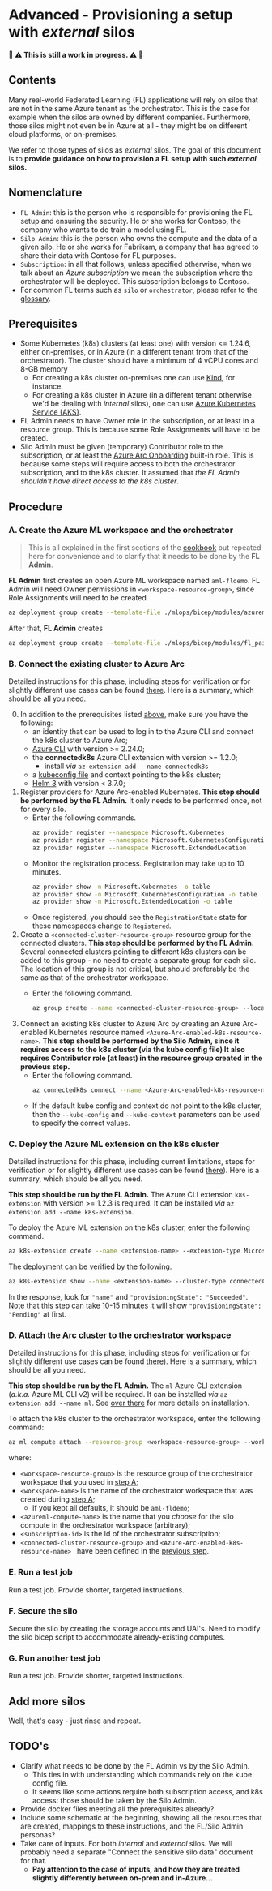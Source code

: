 # Advanced - Provisioning a setup with _external_ silos
**:construction: :warning: This is still a work in progress. :warning: :construction:**


## Contents
Many real-world Federated Learning (FL) applications will rely on silos that are not in the same Azure tenant as the orchestrator. This is the case for example when the silos are owned by different companies. Furthermore, those silos might not even be in Azure at all - they might be on different cloud platforms, or on-premises.

We refer to those types of silos as _external_ silos. The goal of this document is to **provide guidance on how to provision a FL setup with such _external_ silos.**


## Nomenclature
- `FL Admin`: this is the person who is responsible for provisioning the FL setup and ensuring the security. He or she works for Contoso, the company who wants to do train a model using FL.
- `Silo Admin`: this is the person who owns the compute and the data of a given silo. He or she works for Fabrikam, a company that has agreed to share their data with Contoso for FL purposes. 
- `Subscription`: in all that follows, unless specified otherwise, when we talk about an _Azure subscription_ we mean the subscription where the orchestrator will be deployed. This subscription belongs to Contoso.
- For common FL terms such as `silo` or `orchestrator`, please refer to the [glossary](./glossary.md).


## Prerequisites
- Some Kubernetes (k8s) clusters (at least one) with version <= 1.24.6, either on-premises, or in Azure (in a different tenant from that of the orchestrator). The cluster should have a minimum of 4 vCPU cores and 8-GB memory
  - For creating a k8s cluster on-premises one can use [Kind](https://kind.sigs.k8s.io/), for instance.
  - For creating a k8s cluster in Azure (in a different tenant otherwise we'd be dealing with _internal_ silos), one can use [Azure Kubernetes Service (AKS)](https://portal.azure.com/#create/microsoft.aks).
- FL Admin needs to have Owner role in the subscription, or at least in a resource group. This is because some Role Assignments will have to be created.
- Silo Admin must be given (temporary) Contributor role to the subscription, or at least the [Azure Arc Onboarding](https://learn.microsoft.com/en-us/azure/role-based-access-control/built-in-roles#kubernetes-cluster---azure-arc-onboarding) built-in role. This is because some steps will require access to both the orchestrator subscription, and to the k8s cluster. It assumed that _the FL Admin shouldn't have direct access to the k8s cluster_.


## Procedure

### A. Create the Azure ML workspace and the orchestrator

> This is all explained in the first sections of the [cookbook](./README.md) but repeated here for convenience and to clarify that it needs to be done by the **FL Admin**.

**FL Admin** first creates an open Azure ML workspace named `aml-fldemo`. FL Admin will need Owner permissions in `<workspace-resource-group>`, since Role Assignments will need to be created.
```bash 
az deployment group create --template-file ./mlops/bicep/modules/azureml/open_azureml_workspace.bicep --resource-group <workspace-resource-group> --parameters machineLearningName="aml-fldemo"
```
After that, **FL Admin** creates
```bash
az deployment group create --template-file ./mlops/bicep/modules/fl_pairs/open_compute_storage_pair.bicep --resource-group <workspace-resource-group> --parameters pairBaseName="orch" machineLearningName="aml-fldemo"
```

### B. Connect the existing cluster to Azure Arc
Detailed instructions for this phase, including steps for verification or for slightly different use cases can be found [there](https://learn.microsoft.com/en-us/azure/azure-arc/kubernetes/quickstart-connect-cluster?tabs=azure-cli). Here is a summary, which should be all you need.

0. In addition to the prerequisites listed [above](#prerequisites), make sure you have the following:
    - an identity that can be used to log in to the Azure CLI and connect the k8s cluster to Azure Arc;
    - [Azure CLI](https://learn.microsoft.com/en-us/cli/azure/install-azure-cli) with version >= 2.24.0;
    - the **connectedk8s** Azure CLI extension with version >= 1.2.0;
      - install _via_ `az extension add --name connectedk8s`
    - a [kubeconfig file](https://kubernetes.io/docs/concepts/configuration/organize-cluster-access-kubeconfig/) and context pointing to the k8s cluster;
    - [Helm 3](https://helm.sh/docs/intro/install) with version < 3.7.0;
1. Register providers for Azure Arc-enabled Kubernetes. **This step should be performed by the FL Admin.** It only needs to be performed once, not for every silo.
    - Enter the following commands.
      ```bash
      az provider register --namespace Microsoft.Kubernetes
      az provider register --namespace Microsoft.KubernetesConfiguration
      az provider register --namespace Microsoft.ExtendedLocation
      ```
    - Monitor the registration process. Registration may take up to 10 minutes.
      ```bash
      az provider show -n Microsoft.Kubernetes -o table
      az provider show -n Microsoft.KubernetesConfiguration -o table
      az provider show -n Microsoft.ExtendedLocation -o table
      ```
    - Once registered, you should see the `RegistrationState` state for these namespaces change to `Registered`.
2. Create a `<connected-cluster-resource-group>` resource group for the connected clusters. **This step should be performed by the FL Admin.** Several connected clusters pointing to different k8s clusters can be added to this group - no need to create a separate group for each silo. The location of this group <connected-cluster-resource-group-location> is not critical, but should preferably be the same as that of the orchestrator workspace.
    - Enter the following command.
      ```bash
      az group create --name <connected-cluster-resource-group> --location <connected-cluster-resource-group-location>
      ```
3. Connect an existing k8s cluster to Azure Arc by creating an Azure Arc-enabled Kubernetes resource named `<Azure-Arc-enabled-k8s-resource-name>`. **This step should be performed by the Silo Admin, since it requires access to the k8s cluster (via the kube config file) It also requires Contributor role (at least) in the resource group created in the previous step.** 
    - Enter the following command.
      ```bash
      az connectedk8s connect --name <Azure-Arc-enabled-k8s-resource-name> --resource-group <connected-cluster-resource-group>
      ```
    - If the default kube config and context do not point to the k8s cluster, then the `--kube-config` and `--kube-context` parameters can be used to specify the correct values.


### C. Deploy the Azure ML extension on the k8s cluster
Detailed instructions for this phase, including current limitations, steps for verification or for slightly different use cases can be found [there](https://learn.microsoft.com/en-us/azure/machine-learning/how-to-deploy-kubernetes-extension?tabs=deploy-extension-with-cli)). Here is a summary, which should be all you need.

**This step should be run by the FL Admin.** The Azure CLI extension `k8s-extension` with version >= 1.2.3 is required. It can be installed _via_ `az extension add --name k8s-extension`. 

To deploy the Azure ML extension on the k8s cluster, enter the following command.
```bash
az k8s-extension create --name <extension-name> --extension-type Microsoft.AzureML.Kubernetes --config enableTraining=True --cluster-type connectedClusters --cluster-name <Azure-Arc-enabled-k8s-resource-name> --resource-group <connected-cluster-resource-group> --scope cluster
```

The deployment can be verified by the following.
```bash
az k8s-extension show --name <extension-name> --cluster-type connectedClusters --cluster-name <Azure-Arc-enabled-k8s-resource-name> --resource-group <connected-cluster-resource-group>
```

In the response, look for `"name"` and `"provisioningState": "Succeeded"`. Note that this step can take 10-15 minutes it will show `"provisioningState": "Pending"` at first.


### D. Attach the Arc cluster to the orchestrator workspace
Detailed instructions for this phase, including steps for verification or for slightly different use cases can be found [there](https://learn.microsoft.com/en-us/azure/machine-learning/how-to-attach-kubernetes-to-workspace?tabs=cli)). Here is a summary, which should be all you need.

**This step should be run by the FL Admin.** The `ml` Azure CLI extension (_a.k.a._ Azure ML CLI v2) will be required. It can be installed _via_ `az extension add --name ml`. See [over there](https://learn.microsoft.com/en-us/azure/machine-learning/how-to-configure-cli?tabs=public) for more details on installation.

To attach the k8s cluster to the orchestrator workspace, enter the following command:
```bash
az ml compute attach --resource-group <workspace-resource-group> --workspace-name <workspace-name> --type Kubernetes --name <azureml-compute-name> --resource-id "/subscriptions/<subscription-id>/resourceGroups/<connected-cluster-resource-group>/providers/Microsoft.Kubernetes/connectedClusters/<Azure-Arc-enabled-k8s-resource-name> " --identity-type SystemAssigned --no-wait
```
where:
- `<workspace-resource-group>` is the resource group of the orchestrator workspace that you used in [step A](#a-create-the-orchestrator-workspace);
- `<workspace-name>` is the name of the orchestrator workspace that was created during [step A](#a-create-the-orchestrator-workspace);
  - if you kept all defaults, it should be `aml-fldemo`;
- `<azureml-compute-name>` is the name that you _choose_ for the silo compute in the orchestrator workspace (arbitrary);
- `<subscription-id>` is the Id of the orchestrator subscription;
- `<connected-cluster-resource-group>` and `<Azure-Arc-enabled-k8s-resource-name> ` have been defined in the [previous step](#c-deploy-the-azure-ml-extension-on-the-k8s-cluster).


### E. Run a test job
Run a test job. Provide shorter, targeted instructions.


### F. Secure the silo
Secure the silo by creating the storage accounts and UAI's. Need to modify the silo bicep script to accommodate already-existing computes.


### G. Run another test job
Run a test job. Provide shorter, targeted instructions.


## Add more silos 
Well, that's easy - just rinse and repeat.


## TODO's
- Clarify what needs to be done by the FL Admin vs by the Silo Admin.
  - This ties in with understanding which commands rely on the kube config file. 
  - It seems like some actions require both subscription access, and k8s access: those should be taken by the Silo Admin.
- Provide docker files meeting all the prerequisites already?
- Include some schematic at the beginning, showing all the resources that are created, mappings to these instructions, and the FL/Silo Admin personas?
- Take care of inputs. For both _internal_ and _external_ silos. We will probably need a separate "Connect the sensitive silo data" document for that.
  - **Pay attention to the case of inputs, and how they are treated slightly differently between on-prem and in-Azure...**